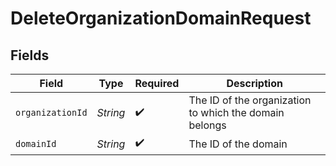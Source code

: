 # DeleteOrganizationDomainRequest


## Fields

| Field                                                  | Type                                                   | Required                                               | Description                                            |
| ------------------------------------------------------ | ------------------------------------------------------ | ------------------------------------------------------ | ------------------------------------------------------ |
| `organizationId`                                       | *String*                                               | :heavy_check_mark:                                     | The ID of the organization to which the domain belongs |
| `domainId`                                             | *String*                                               | :heavy_check_mark:                                     | The ID of the domain                                   |